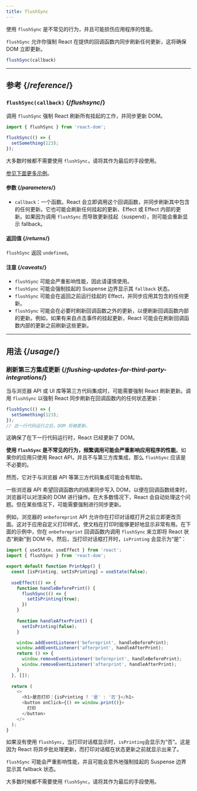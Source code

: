 ```yaml
---
title: flushSync
---
```


<Pitfall>

使用 `flushSync` 是不常见的行为，并且可能损伤应用程序的性能。

</Pitfall>

<Intro>

`flushSync` 允许你强制 React 在提供的回调函数内同步刷新任何更新，这将确保 DOM 立即更新。

```js
flushSync(callback)
```

</Intro>

<InlineToc />

---

## 参考 {/*reference*/}

### `flushSync(callback)` {/*flushsync*/}

调用 `flushSync` 强制 React 刷新所有挂起的工作，并同步更新 DOM。

```js
import { flushSync } from 'react-dom';

flushSync(() => {
  setSomething(123);
});
```

大多数时候都不需要使用 `flushSync`，请将其作为最后的手段使用。

[参见下面更多示例](#usage)。

#### 参数 {/*parameters*/}


* `callback`：一个函数。React 会立即调用这个回调函数，并同步刷新其中包含的任何更新。它也可能会刷新任何挂起的更新、Effect 或 Effect 内部的更新。如果因为调用 `flushSync` 而导致更新挂起（suspend），则可能会重新显示 fallback。

#### 返回值 {/*returns*/}

`flushSync` 返回 `undefined`。

#### 注意 {/*caveats*/}

* `flushSync` 可能会严重影响性能，因此请谨慎使用。
* `flushSync` 可能会强制挂起的 Suspense 边界显示其 `fallback` 状态。
* `flushSync` 可能会在返回之前运行挂起的 Effect，并同步应用其包含的任何更新。
* `flushSync` 可能会在必要时刷新回调函数之外的更新，以便刷新回调函数内部的更新。例如，如果有来自点击事件的挂起更新，React 可能会在刷新回调函数内部的更新之前刷新这些更新。

---

## 用法 {/*usage*/}

### 刷新第三方集成更新 {/*flushing-updates-for-third-party-integrations*/}

当与浏览器 API 或 UI 库等第三方代码集成时，可能需要强制 React 刷新更新。调用 `flushSync` 以强制 React 同步刷新在回调函数内的任何状态更新：

```js [[1, 2, "setSomething(123)"]]
flushSync(() => {
  setSomething(123);
});
// 这一行代码运行之后，DOM 将被更新。
```

这确保了在下一行代码运行时，React 已经更新了 DOM。

**使用 `flushSync` 是不常见的行为，频繁调用可能会严重影响应用程序的性能**。如果你的应用只使用 React API，并且不与第三方库集成，那么 `flushSync` 应该是不必要的。

然而，它对于与浏览器 API 等第三方代码集成可能会有帮助。

一些浏览器 API 希望回调函数内的结果同步写入 DOM，以便在回调函数结束时，浏览器可以对渲染的 DOM 进行操作。在大多数情况下，React 会自动处理这个问题。但在某些情况下，可能需要强制进行同步更新。

例如，浏览器的 `onbeforeprint` API 允许你在打印对话框打开之前立即更改页面。这对于应用自定义打印样式，使文档在打印时能够更好地显示非常有用。在下面的示例中，你在 `onbeforeprint` 回调函数内调用 `flushSync` 来立即将 React 状态“刷新”到 DOM 中。然后，当打印对话框打开时，`isPrinting` 会显示为“是”：

<Sandpack>

```js App.js active
import { useState, useEffect } from 'react';
import { flushSync } from 'react-dom';

export default function PrintApp() {
  const [isPrinting, setIsPrinting] = useState(false);
  
  useEffect(() => {
    function handleBeforePrint() {
      flushSync(() => {
        setIsPrinting(true);
      })
    }
    
    function handleAfterPrint() {
      setIsPrinting(false);
    }

    window.addEventListener('beforeprint', handleBeforePrint);
    window.addEventListener('afterprint', handleAfterPrint);
    return () => {
      window.removeEventListener('beforeprint', handleBeforePrint);
      window.removeEventListener('afterprint', handleAfterPrint);
    }
  }, []);
  
  return (
    <>
      <h1>是否打印：{isPrinting ? '是' : '否'}</h1>
      <button onClick={() => window.print()}>
        打印
      </button>
    </>
  );
}
```

</Sandpack>

如果没有使用 `flushSync`，当打印对话框显示时，`isPrinting`会显示为“否”。这是因为 React 将异步批处理更新，而打印对话框在状态更新之前就显示出来了。

<Pitfall>

`flushSync` 可能会严重影响性能，并且可能会意外地强制挂起的 Suspense 边界显示其 fallback 状态。

大多数时候都不需要使用 `flushSync`，请将其作为最后的手段使用。

</Pitfall>
